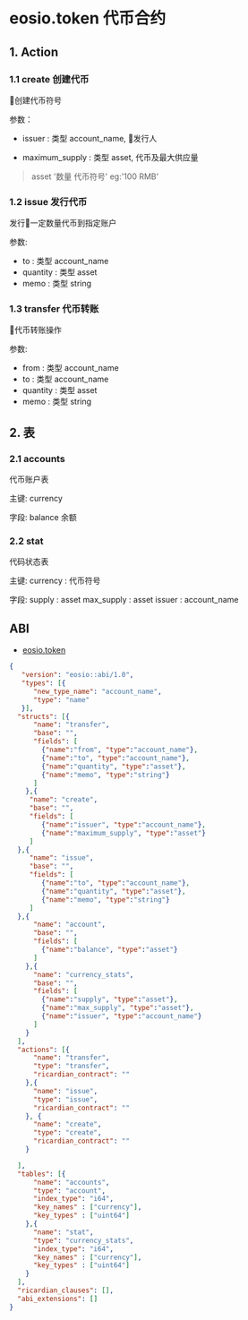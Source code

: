 # eosio.token 代币合约

## 1. Action

### 1.1 create 创建代币

创建代币符号

参数：
- issuer : 类型 account_name, 发行人

- maximum_supply :  类型 asset, 代币及最大供应量

> asset '数量 代币符号' eg:'100 RMB'
  
### 1.2 issue 发行代币

发行一定数量代币到指定账户

参数:
- to : 类型 account_name
- quantity : 类型 asset
- memo : 类型 string

### 1.3 transfer 代币转账

代币转账操作

参数:
- from : 类型 account_name
- to : 类型 account_name
- quantity : 类型 asset
- memo : 类型 string

## 2. 表

### 2.1 accounts
代币账户表

主键: currency

字段: balance 余额


### 2.2 stat
代码状态表

主键:   currency : 代币符号

字段:
        supply : asset
        max_supply : asset
        issuer : account_name

## ABI

- [eosio.token](https://github.com/eosforce/eosforce/blob/release/contracts/eosio.token/eosio.token.abi)

```json
{
   "version": "eosio::abi/1.0",
   "types": [{
      "new_type_name": "account_name",
      "type": "name"
   }],
  "structs": [{
      "name": "transfer",
      "base": "",
      "fields": [
        {"name":"from", "type":"account_name"},
        {"name":"to", "type":"account_name"},
        {"name":"quantity", "type":"asset"},
        {"name":"memo", "type":"string"}
      ]
    },{
     "name": "create",
     "base": "",
     "fields": [
        {"name":"issuer", "type":"account_name"},
        {"name":"maximum_supply", "type":"asset"}
     ]
  },{
     "name": "issue",
     "base": "",
     "fields": [
        {"name":"to", "type":"account_name"},
        {"name":"quantity", "type":"asset"},
        {"name":"memo", "type":"string"}
     ]
  },{
      "name": "account",
      "base": "",
      "fields": [
        {"name":"balance", "type":"asset"}
      ]
    },{
      "name": "currency_stats",
      "base": "",
      "fields": [
        {"name":"supply", "type":"asset"},
        {"name":"max_supply", "type":"asset"},
        {"name":"issuer", "type":"account_name"}
      ]
    }
  ],
  "actions": [{
      "name": "transfer",
      "type": "transfer",
      "ricardian_contract": ""
    },{
      "name": "issue",
      "type": "issue",
      "ricardian_contract": ""
    }, {
      "name": "create",
      "type": "create",
      "ricardian_contract": ""
    }

  ],
  "tables": [{
      "name": "accounts",
      "type": "account",
      "index_type": "i64",
      "key_names" : ["currency"],
      "key_types" : ["uint64"]
    },{
      "name": "stat",
      "type": "currency_stats",
      "index_type": "i64",
      "key_names" : ["currency"],
      "key_types" : ["uint64"]
    }
  ],
  "ricardian_clauses": [],
  "abi_extensions": []
}

```